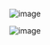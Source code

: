 ![image](https://github.com/meshwamehta/Contact_Management_API/assets/130814307/38ff7f7a-22cd-4e18-84ce-e8d61542ec17)

![image](https://github.com/meshwamehta/Contact_Management_API/assets/130814307/9ed07bad-84ab-47e4-8288-96c7281895c9)

